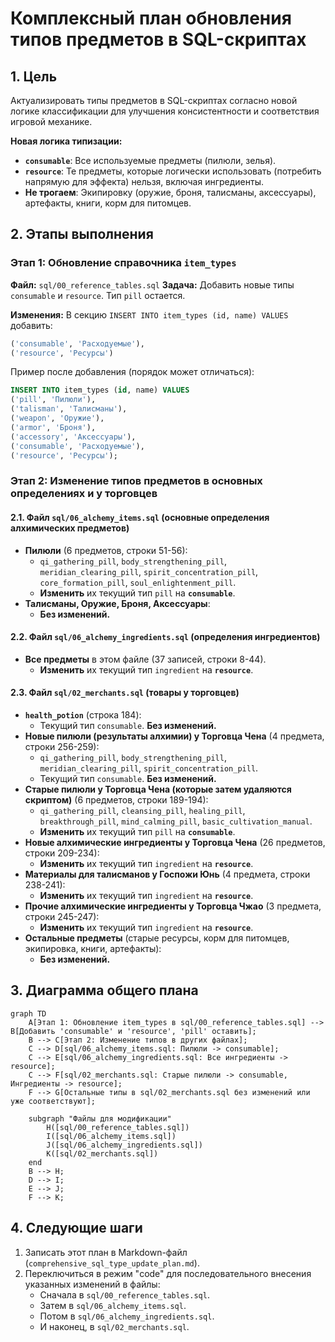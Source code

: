 # Комплексный план обновления типов предметов в SQL-скриптах

## 1. Цель

Актуализировать типы предметов в SQL-скриптах согласно новой логике классификации для улучшения консистентности и соответствия игровой механике.

**Новая логика типизации:**
*   **`consumable`**: Все используемые предметы (пилюли, зелья).
*   **`resource`**: Те предметы, которые логически использовать (потребить напрямую для эффекта) нельзя, включая ингредиенты.
*   **Не трогаем**: Экипировку (оружие, броня, талисманы, аксессуары), артефакты, книги, корм для питомцев.

## 2. Этапы выполнения

### Этап 1: Обновление справочника `item_types`

**Файл:** `sql/00_reference_tables.sql`
**Задача:** Добавить новые типы `consumable` и `resource`. Тип `pill` остается.

**Изменения:**
В секцию `INSERT INTO item_types (id, name) VALUES` добавить:
```sql
('consumable', 'Расходуемые'),
('resource', 'Ресурсы')
```
Пример после добавления (порядок может отличаться):
```sql
INSERT INTO item_types (id, name) VALUES
('pill', 'Пилюли'),
('talisman', 'Талисманы'),
('weapon', 'Оружие'),
('armor', 'Броня'),
('accessory', 'Аксессуары'),
('consumable', 'Расходуемые'),
('resource', 'Ресурсы');
```

### Этап 2: Изменение типов предметов в основных определениях и у торговцев

#### 2.1. Файл `sql/06_alchemy_items.sql` (основные определения алхимических предметов)

*   **Пилюли** (6 предметов, строки 51-56):
    *   `qi_gathering_pill`, `body_strengthening_pill`, `meridian_clearing_pill`, `spirit_concentration_pill`, `core_formation_pill`, `soul_enlightenment_pill`.
    *   **Изменить** их текущий тип `pill` на **`consumable`**.
*   **Талисманы, Оружие, Броня, Аксессуары**:
    *   **Без изменений.**

#### 2.2. Файл `sql/06_alchemy_ingredients.sql` (определения ингредиентов)

*   **Все предметы** в этом файле (37 записей, строки 8-44).
    *   **Изменить** их текущий тип `ingredient` на **`resource`**.

#### 2.3. Файл `sql/02_merchants.sql` (товары у торговцев)

*   **`health_potion`** (строка 184):
    *   Текущий тип `consumable`. **Без изменений.**
*   **Новые пилюли (результаты алхимии) у Торговца Чена** (4 предмета, строки 256-259):
    *   `qi_gathering_pill`, `body_strengthening_pill`, `meridian_clearing_pill`, `spirit_concentration_pill`.
    *   Текущий тип `consumable`. **Без изменений.**
*   **Старые пилюли у Торговца Чена (которые затем удаляются скриптом)** (6 предметов, строки 189-194):
    *   `qi_gathering_pill`, `cleansing_pill`, `healing_pill`, `breakthrough_pill`, `mind_calming_pill`, `basic_cultivation_manual`.
    *   **Изменить** их текущий тип `pill` на **`consumable`**.
*   **Новые алхимические ингредиенты у Торговца Чена** (26 предметов, строки 209-234):
    *   **Изменить** их текущий тип `ingredient` на **`resource`**.
*   **Материалы для талисманов у Госпожи Юнь** (4 предмета, строки 238-241):
    *   **Изменить** их текущий тип `ingredient` на **`resource`**.
*   **Прочие алхимические ингредиенты у Торговца Чжао** (3 предмета, строки 245-247):
    *   **Изменить** их текущий тип `ingredient` на **`resource`**.
*   **Остальные предметы** (старые ресурсы, корм для питомцев, экипировка, книги, артефакты):
    *   **Без изменений.**

## 3. Диаграмма общего плана

```mermaid
graph TD
    A[Этап 1: Обновление item_types в sql/00_reference_tables.sql] --> B[Добавить 'consumable' и 'resource', 'pill' оставить];
    B --> C[Этап 2: Изменение типов в других файлах];
    C --> D[sql/06_alchemy_items.sql: Пилюли -> consumable];
    C --> E[sql/06_alchemy_ingredients.sql: Все ингредиенты -> resource];
    C --> F[sql/02_merchants.sql: Старые пилюли -> consumable, Ингредиенты -> resource];
    F --> G[Остальные типы в sql/02_merchants.sql без изменений или уже соответствуют];
    
    subgraph "Файлы для модификации"
        H([sql/00_reference_tables.sql])
        I([sql/06_alchemy_items.sql])
        J([sql/06_alchemy_ingredients.sql])
        K([sql/02_merchants.sql])
    end
    B --> H;
    D --> I;
    E --> J;
    F --> K;
```

## 4. Следующие шаги
1.  Записать этот план в Markdown-файл (`comprehensive_sql_type_update_plan.md`).
2.  Переключиться в режим "code" для последовательного внесения указанных изменений в файлы:
    *   Сначала в `sql/00_reference_tables.sql`.
    *   Затем в `sql/06_alchemy_items.sql`.
    *   Потом в `sql/06_alchemy_ingredients.sql`.
    *   И наконец, в `sql/02_merchants.sql`.